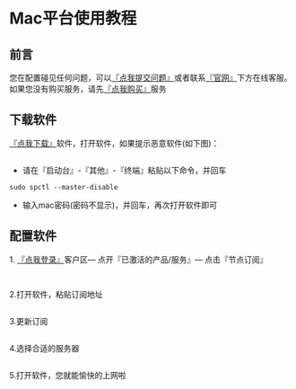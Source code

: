 # Mac平台使用教程

## **前言**

您在配置碰见任何问题，可以[『点我提交问题』](https://www.lengjiao.me/submitticket.php)或者联系[『官网』](https://www.lengjiao.me)下方在线客服。如果您没有购买服务，请先[『点我购买』](https://www.lengjiao.me/cart.php)服务

## 下载软件

[『点我下载』](https://fastly.jsdelivr.net/gh/ljsupport/leng/LJ.dmg)软件，打开软件，如果提示恶意软件(如下图)：

<figure><img src="https://yzf.qq.com/fsna/kf-file/kf_pic/20221104/KFPIC_kfh5221fa29cfc019f_h5cded9881fc7d6fdfece5fb364b_WXIMAGE_5afd5a3a906d474dae519486b532f307.png" alt=""><figcaption></figcaption></figure>

* 请在『启动台』-『其他』-『终端』粘贴以下命令，并回车

```
sudo spctl --master-disable
```

* 输入mac密码(密码不显示)，并回车，再次打开软件即可

## 配置软件

&#x20;1\. [『点我登录』](https://www.lengjiao.me/clientarea.php)客户区— 点开『已激活的产品/服务』— 点击『节点订阅』

<figure><img src="https://yzf.qq.com/fsna/kf-file/kf_pic/20221104/KFPIC_kfh5221fa29cfc019f_h5cded9881fc7d6fdfece5fb364b_WXIMAGE_138603dcf42b4048ba3ae15d8bb62980.png" alt=""><figcaption></figcaption></figure>

<figure><img src="https://yzf.qq.com/fsna/kf-file/kf_pic/20221104/KFPIC_kfh5221fa29cfc019f_h5cded9881fc7d6fdfece5fb364b_WXIMAGE_22f9a596fc984f6a964a232d18dd139c.png" alt=""><figcaption></figcaption></figure>

2.打开软件，粘贴订阅地址

<figure><img src="https://yzf.qq.com/fsna/kf-file/kf_pic/20221104/KFPIC_kfh5221fa29cfc019f_h5cded9881fc7d6fdfece5fb364b_WXIMAGE_497f7fc5b01b4867985d2bf2bd4c3a47.png" alt=""><figcaption></figcaption></figure>

3.更新订阅

<figure><img src="https://yzf.qq.com/fsna/kf-file/kf_pic/20221104/KFPIC_kfh5221fa29cfc019f_h5cded9881fc7d6fdfece5fb364b_WXIMAGE_7652edcc7e8946c2852b82d7ec4977e1.png" alt=""><figcaption></figcaption></figure>

4.选择合适的服务器

<figure><img src="https://yzf.qq.com/fsna/kf-file/kf_pic/20221104/KFPIC_kfh5221fa29cfc019f_h5cded9881fc7d6fdfece5fb364b_WXIMAGE_fcac5eecf25e4862b53aa787a8de6ca5.png" alt=""><figcaption></figcaption></figure>

5.打开软件，您就能愉快的上网啦

<figure><img src="https://yzf.qq.com/fsna/kf-file/kf_pic/20221104/KFPIC_kfh5221fa29cfc019f_h5cded9881fc7d6fdfece5fb364b_WXIMAGE_8b4b8697f8c64e74806f1956931c33d1.png" alt=""><figcaption></figcaption></figure>

